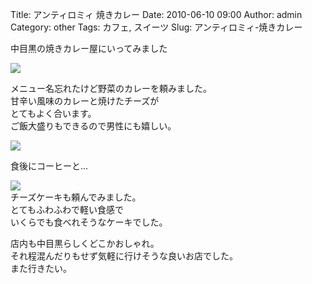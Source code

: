 Title: アンティロミィ 焼きカレー
Date: 2010-06-10 09:00
Author: admin
Category: other
Tags: カフェ, スイーツ
Slug: アンティロミィ-焼きカレー

中目黒の焼きカレー屋にいってみました

[![](http://farm5.static.flickr.com/4046/4674320305_e59bb7af3a_m.jpg)](http://www.flickr.com/photos/46200029@N06/4674320305/)  
  
メニュー名忘れたけど野菜のカレーを頼みました。  
甘辛い風味のカレーと焼けたチーズが  
とてもよく合います。  
ご飯大盛りもできるので男性にも嬉しい。

[![](http://farm5.static.flickr.com/4018/4674321331_da3457d836_m.jpg)](http://www.flickr.com/photos/46200029@N06/4674321331/)  
  
食後にコーヒーと…

[![](http://farm2.static.flickr.com/1304/4674322593_fc2f47a1f1_m.jpg)](http://www.flickr.com/photos/46200029@N06/4674322593/)  
チーズケーキも頼んでみました。  
とてもふわふわで軽い食感で  
いくらでも食べれそうなケーキでした。

店内も中目黒らしくどこかおしゃれ。  
それ程混んだりもせず気軽に行けそうな良いお店でした。  
また行きたい。
